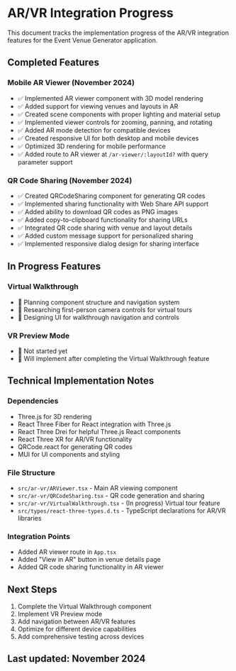 # AR/VR Integration Progress

This document tracks the implementation progress of the AR/VR integration features for the Event Venue Generator application.

## Completed Features

### Mobile AR Viewer (November 2024)
- ✅ Implemented AR viewer component with 3D model rendering
- ✅ Added support for viewing venues and layouts in AR
- ✅ Created scene components with proper lighting and material setup
- ✅ Implemented viewer controls for zooming, panning, and rotating
- ✅ Added AR mode detection for compatible devices
- ✅ Created responsive UI for both desktop and mobile devices
- ✅ Optimized 3D rendering for mobile performance
- ✅ Added route to AR viewer at `/ar-viewer/:layoutId?` with query parameter support

### QR Code Sharing (November 2024)
- ✅ Created QRCodeSharing component for generating QR codes
- ✅ Implemented sharing functionality with Web Share API support
- ✅ Added ability to download QR codes as PNG images
- ✅ Added copy-to-clipboard functionality for sharing URLs
- ✅ Integrated QR code sharing with venue and layout details
- ✅ Added custom message support for personalized sharing
- ✅ Implemented responsive dialog design for sharing interface

## In Progress Features

### Virtual Walkthrough
- 🔄 Planning component structure and navigation system
- 🔄 Researching first-person camera controls for virtual tours
- 🔄 Designing UI for walkthrough navigation and controls

### VR Preview Mode
- 📝 Not started yet
- 📝 Will implement after completing the Virtual Walkthrough feature

## Technical Implementation Notes

### Dependencies
- Three.js for 3D rendering
- React Three Fiber for React integration with Three.js
- React Three Drei for helpful Three.js React components
- React Three XR for AR/VR functionality
- QRCode.react for generating QR codes
- MUI for UI components and styling

### File Structure
- `src/ar-vr/ARViewer.tsx` - Main AR viewing component
- `src/ar-vr/QRCodeSharing.tsx` - QR code generation and sharing
- `src/ar-vr/VirtualWalkthrough.tsx` - (In progress) Virtual tour feature
- `src/types/react-three-types.d.ts` - TypeScript declarations for AR/VR libraries

### Integration Points
- Added AR viewer route in `App.tsx`
- Added "View in AR" button in venue details page
- Added QR code sharing functionality in AR viewer

## Next Steps
1. Complete the Virtual Walkthrough component
2. Implement VR Preview mode
3. Add navigation between AR/VR features
4. Optimize for different device capabilities
5. Add comprehensive testing across devices

## Last updated: November 2024 